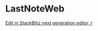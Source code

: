 # LastNoteWeb

[Edit in StackBlitz next generation editor ⚡️](https://stackblitz.com/~/github.com/mahmoudbelka2022/LastNoteWeb)